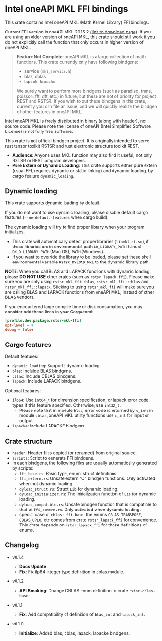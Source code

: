 # Intel oneAPI MKL FFI bindings

This crate contains Intel oneAPI MKL (Math Kernel Library) FFI bindings.

Current FFI version is oneAPI MKL 2025.2 [(link to download page)](https://www.intel.com/content/www/us/en/developer/tools/oneapi/toolkits.html). If you are using an older version of oneAPI MKL, this crate should still work if you do not explicitly call the function that only occurs in higher version of oneAPI MKL.

> **Feature Not Complete**: oneAPI MKL is a large collection of math functions. This crate currently only have following bindgens:
> - service (`mkl_service.h`)
> - blas, cblas
> - lapack, lapacke
>
> We surely want to perform more bindgens (such as paradiso, trans, poisson, fft, dft, etc.) in future; but these are not of priority for project REST and RSTSR. If you wish to put these bindgens in this crate, currently you can file an issue, and we will quickly realize the bindgen of other features in oneAPI MKL.

Intel oneAPI MKL is freely distributed in binary (along with header), not source code. Please note the license of oneAPI (Intel Simplified Software License) is not fully free software.

This crate is not official bindgen project. It is originally intended to serve rust tensor toolkit [RSTSR](https://github.com/RESTGroup/rstsr) and rust electronic structure toolkit [REST](https://gitee.com/RESTGroup/rest).

- **Audience**: Anyone uses MKL function may also find it useful, not only RSTSR or REST program developers.
- **Pure Extern or Dynamic Loading**: This crate supports either pure extern (usual FFI, requires dynamic or static linking) and dynamic-loading, by cargo feature `dynamic_loading`.

## Dynamic loading

This crate supports dynamic loading by default.

If you do not want to use dynamic loading, please disable default cargo features (`--no-default-features` when cargo build).

The dynamic loading will try to find proper library when your program initializes.
- This crate will automatically detect proper libraries (`libmkl_rt.so`), if these libraries are in environmental path `LD_LIBRARY_PATH` (Linux) `DYLD_LIBRARY_PATH` (Mac OS), `PATH` (Windows).
- If you want to override the library to be loaded, please set these shell environmental variable `RSTSR_DYLOAD_MKL` to the dynamic library path.

**NOTE**: When you call BLAS and LAPACK functions with dynamic loading, please **DO NOT USE** other crates (such as `rstsr_lapack_ffi`). Please make sure you are only using `rstsr_mkl_ffi::blas`, `rstsr_mkl_ffi::cblas` and `rstsr_mkl_ffi::lapack`. Sticking to using `rstsr_mkl_ffi` will make sure you are calling BLAS and LAPACK functions from oneAPI MKL, instead of other BLAS vendors.

If you encountered large compile time or disk consumption, you may consider add these lines in your Cargo.toml:

```toml
[profile.dev.package.rstsr-mkl-ffi]
opt-level = 0
debug = false
```

## Cargo features

Default features:

- `dynamic_loading`: Supports dynamic loading.
- `blas`: Inclulde BLAS bindgens.
- `cblas`: Include CBLAS bindgens.
- `lapack`: Include LAPACK bindgens.

Optional features:

- `ilp64`: Use `int64_t` for dimension specification, or lapack error code types if this feature specified. Otherwise, use `int32_t`.
    - Please note that in module `blas`, error code is returned by `c_int`; in module `cblas`, oneAPI MKL utility functions use `c_int` for input or output.
- `lapacke`: Include LAPACKE bindgens.

## Crate structure

- `header`: Header files copied (or renamed) from original source.
- `scripts`: Script to generate FFI bindgens.
- In each bindgens, the following files are usually automatically generated by scripts:
    - `ffi_base.rs`: Basic type, enum, struct definitions.
    - `ffi_extern.rs`: Unsafe extern "C" bindgen functions. Only activated when not dynamic loading.
    - `dyload_struct.rs`: Struct `Lib` for dynamic loading.
    - `dyload_initializer.rs`: The initialization function of `Lib` for dynamic loading.
    - `dyload_compatible.rs`: Unsafe bindgen function that is compatible to that of `ffi_extern.rs`. Only activated when dynamic loading.
    - special case of `cblas::ffi_base`: the enums `CBLAS_TRANSPOSE`, `CBLAS_UPLO`, etc comes from crate `rstsr_lapack_ffi` for convenience. This crate depends on `rstsr_lapack_ffi` for those definitions of enums.

## Changelog

- v0.1.4

    - **Docs Update**
    - **Fix**: Fix ilp64 integer type definition in cblas module.

- v0.1.2

    - **API Breaking**: Change CBLAS enum definition to crate `rstsr-cblas-base`.

- v0.1.1

    - **Fix**: Add compatibility of definition of `blas_int` and `lapack_int`.

- v0.1.0

    - **Initialize**: Added blas, cblas, lapack, lapacke bindgens.
